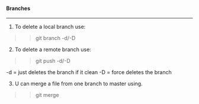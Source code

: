 #### Branches
------------

1. To delete a local branch use:

>> git branch -d/-D <branch-name>


2. To delete a remote branch use:

>> git push <remote-name> -d/-D <branch-name>

-d = just deletes the branch if it clean
-D = force deletes the branch

3. U can merge a file from one branch to master using.

>> git merge <branch-name>
